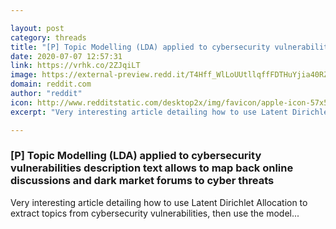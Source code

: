 ```yaml
---

layout: post
category: threads
title: "[P] Topic Modelling (LDA) applied to cybersecurity vulnerabilities description text allows to map back online discussions and dark market forums to cyber threats"
date: 2020-07-07 12:57:31
link: https://vrhk.co/2ZJqiLT
image: https://external-preview.redd.it/T4Hff_WlLoUUtllqffFDTHuYjia40RZTInPyBBvj_NI.jpg?width=531&height=278.010471204&auto=webp&crop=531:278.010471204,smart&s=d6b79b03a8153538904133330ae1239bf045724e
domain: reddit.com
author: "reddit"
icon: http://www.redditstatic.com/desktop2x/img/favicon/apple-icon-57x57.png
excerpt: "Very interesting article detailing how to use Latent Dirichlet Allocation to extract topics from cybersecurity vulnerabilities, then use the model..."

---
```


### [P] Topic Modelling (LDA) applied to cybersecurity vulnerabilities description text allows to map back online discussions and dark market forums to cyber threats

Very interesting article detailing how to use Latent Dirichlet Allocation to extract topics from cybersecurity vulnerabilities, then use the model...